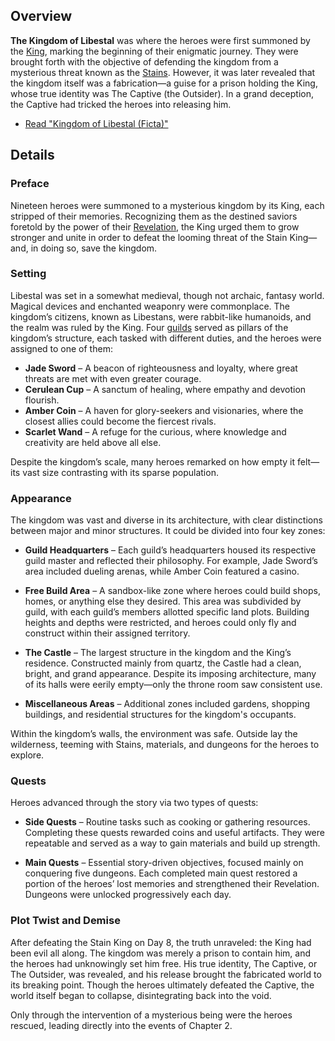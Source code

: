<!-- title: Kingdom of Libestal (Ficta) -->
<!-- quote: A noble kingdom, besieged by monsters of shadow—but it was all a lie. -->
<!-- chapters: 0 -->
<!-- images: (Entrance into the Kingdom of Libestal), (Libestal Overview #1), (Libestal Overview #2), (Outside view of the kingdom's castle), (Outside view of the Shopping Building #1), (Outside view of the Shopping Building #2), (Libestal's Wilderness #1), (Libestal's Wilderness #2), (Libestal's Wilderness #3), (Libestal's Wilderness #4), (Libestal's Wilderness #5), (Front view of Libestal Castle), (Kingdom of Libestal Concept Art), (Map of Libestal and the five Dungeons) --->
<!-- model: false -->

## Overview

**The Kingdom of Libestal** was where the heroes were first summoned by the [King](#entry:outsider-entry), marking the beginning of their enigmatic journey. They were brought forth with the objective of defending the kingdom from a mysterious threat known as the [Stains](#entry:stains-entry). However, it was later revealed that the kingdom itself was a fabrication—a guise for a prison holding the King, whose true identity was The Captive (the Outsider). In a grand deception, the Captive had tricked the heroes into releasing him.

- [Read "Kingdom of Libestal (Ficta)"](#text:libestal-ficta)

## Details

### Preface

Nineteen heroes were summoned to a mysterious kingdom by its King, each stripped of their memories. Recognizing them as the destined saviors foretold by the power of their [Revelation](#entry:revelations-entry), the King urged them to grow stronger and unite in order to defeat the looming threat of the Stain King—and, in doing so, save the kingdom.

### Setting

Libestal was set in a somewhat medieval, though not archaic, fantasy world. Magical devices and enchanted weaponry were commonplace. The kingdom’s citizens, known as Libestans, were rabbit-like humanoids, and the realm was ruled by the King. Four [guilds](#entry:guilds-entry) served as pillars of the kingdom’s structure, each tasked with different duties, and the heroes were assigned to one of them:

- **Jade Sword** – A beacon of righteousness and loyalty, where great threats are met with even greater courage.
- **Cerulean Cup** – A sanctum of healing, where empathy and devotion flourish.
- **Amber Coin** – A haven for glory-seekers and visionaries, where the closest allies could become the fiercest rivals.
- **Scarlet Wand** – A refuge for the curious, where knowledge and creativity are held above all else.

Despite the kingdom’s scale, many heroes remarked on how empty it felt—its vast size contrasting with its sparse population.

### Appearance

The kingdom was vast and diverse in its architecture, with clear distinctions between major and minor structures. It could be divided into four key zones:

- **Guild Headquarters** – Each guild’s headquarters housed its respective guild master and reflected their philosophy. For example, Jade Sword’s area included dueling arenas, while Amber Coin featured a casino.

- **Free Build Area** – A sandbox-like zone where heroes could build shops, homes, or anything else they desired. This area was subdivided by guild, with each guild’s members allotted specific land plots. Building heights and depths were restricted, and heroes could only fly and construct within their assigned territory.

- **The Castle** – The largest structure in the kingdom and the King’s residence. Constructed mainly from quartz, the Castle had a clean, bright, and grand appearance. Despite its imposing architecture, many of its halls were eerily empty—only the throne room saw consistent use.

- **Miscellaneous Areas** – Additional zones included gardens, shopping buildings, and residential structures for the kingdom's occupants.

Within the kingdom’s walls, the environment was safe. Outside lay the wilderness, teeming with Stains, materials, and dungeons for the heroes to explore.

### Quests

Heroes advanced through the story via two types of quests:

- **Side Quests** – Routine tasks such as cooking or gathering resources. Completing these quests rewarded coins and useful artifacts. They were repeatable and served as a way to gain materials and build up strength.

- **Main Quests** – Essential story-driven objectives, focused mainly on conquering five dungeons. Each completed main quest restored a portion of the heroes’ lost memories and strengthened their Revelation. Dungeons were unlocked progressively each day.

### Plot Twist and Demise

After defeating the Stain King on Day 8, the truth unraveled: the King had been evil all along. The kingdom was merely a prison to contain him, and the heroes had unknowingly set him free. His true identity, The Captive, or The Outsider, was revealed, and his release brought the fabricated world to its breaking point. Though the heroes ultimately defeated the Captive, the world itself began to collapse, disintegrating back into the void.

Only through the intervention of a mysterious being were the heroes rescued, leading directly into the events of Chapter 2.
